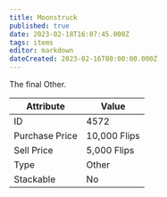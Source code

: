 ```yaml
---
title: Moonstruck
published: true
date: 2023-02-18T16:07:45.000Z
tags: items
editor: markdown
dateCreated: 2023-02-16T00:00:00.000Z
---
```


The final Other.

|Attribute|Value|
|-|-|
|ID|4572|
|Purchase Price|10,000 Flips|
|Sell Price|5,000 Flips|
|Type|Other|
|Stackable|No|

